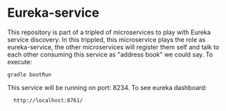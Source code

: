 # Eureka-service


This repository is part of a tripled of microservices to play with Eureka service discovery. In this trippled, this  microservice plays the role as eureka-service, the other microservices will register them self and talk to each other consuming this service as "address book" we could say. 
To execute:

```
gradle bootRun
```

This service will be running on port: 8234. To see eureka dashboard:

```
  http://localhost:8761/
```